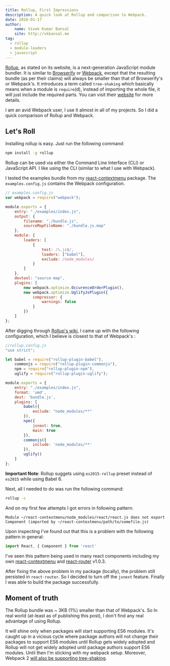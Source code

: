 ```yaml
---
title: Rollup, First Impressions
description: A quick look at Rollup and comparison to Webpack.
date: 2016-01-17
author:
    name: Vivek Kumar Bansal
    site: http://vkbansal.me
tag:
  - rollup
  - module-loaders
  - javascript
---
```


[Rollup](http://rollupjs.org/), as stated on its website, is a next-generation JavaScript module bundler. It is similar to [Browserify](http://browserify.org/) or [Webpack](https://webpack.github.io/), except that the resulting bundle (as per their claims) will always be smaller than that of Browserify's or Webpack's. It introduces a term called `tree-shaking` which basically means when a module is `require`(d), instead of importing the whole file, it will just include the required parts. You can visit their [website](http://rollupjs.org/) for more details.

I am an avid Webpack user, I use it almost in all of my projects. So I did a quick comparison  of Rollup and Webpack.

## Let's Roll

Installing rollup is easy. Just run the following command:

``` sh
npm install -g rollup
```

Rollup can be used via either the Command Line Interface (CLI) or JavaScript API. I like using the CLI (similar to what I use with Webpack).

I tested the examples bundle from my [react-contextmenu](https://github.com/vkbansal/react-contextmenu) package. The `examples.config.js` contains the Webpack configuration.

``` javascript
// examples.config.js
var webpack = require("webpack");

module.exports = {
    entry: "./examples/index.js",
    output: {
        filename: "./bundle.js",
        sourceMapFileName: "./bundle.js.map"
    },
    module: {
        loaders: [
            {
                test: /\.js$/,
                loaders: ["babel"],
                exclude: /node_modules/
            }
        ]
    },
    devtool: "source-map",
    plugins: [
        new webpack.optimize.OccurenceOrderPlugin(),
        new webpack.optimize.UglifyJsPlugin({
            compressor: {
                warnings: false
            }
        })
    ]
};
```

After digging through [Rollup's wiki](https://github.com/rollup/rollup/wiki), I came up with the following configuration, which I believe is closest to that of Webpack's :

``` javascript
//rollup.config.js
"use strict";

let babel = require("rollup-plugin-babel"),
    commonjs = require("rollup-plugin-commonjs"),
    npm = require("rollup-plugin-npm"),
    uglify = require("rollup-plugin-uglify");

module.exports = {
    entry: "./examples/index.js",
    format: 'umd',
    dest: 'bundle.js',
    plugins: [
        babel({
            exclude: "node_modules/**"
        }),
        npm({
            jsnext: true,
            main: true
        }),
        commonjs({
            include: 'node_modules/**'
        }),
        uglify()
    ]
};
```

**Important Note**:  Rollup suggets using `es2015-rollup` preset instead of `es2015` while using Babel 6.

Next, all I needed to do was run the following command:

``` sh
rollup -c
```

And on my first few attempts I got errors in following pattern:

```
Module ~/react-contextmenu/node_modules/react/react.js does not export Component (imported by ~/react-contextmenu/path/to/somefile.js)
```

Upon inspecting I've found out that this is a problem with the following pattern in general:

``` javascript
import React, { Component } from 'react'
```

I've seen this pattern being used in many react components including my own [react-contextmenu](https://github.com/vkbansal/react-contextmenu) and [react-router](https://github.com/rackt/react-router) v1.0.3.

After fixing the above problem in my package (locally), the problem still persisted in `react-router`. So I decided to turn off the `jsnext` feature. Finally I was able to build the package successfully.

## Moment of truth

The Rollup bundle was ~ 3KB (1%) smaller than that of Webpack's. So In real world (at-least as of publishing this post), I don't find any real advantage of using Rollup.

It will shine only when packages will start supporting ES6 modules. It's caught up in a vicious cycle where package authors will not change their packages to support ES6 modules until Rollup gets widely adopted and Rollup will not get widely adopted until package authors support ES6 modules. Until then I'm sticking with my webpack setup. Moreover, Webpack 2 [will also be supporting tree-shaking](http://www.2ality.com/2015/12/webpack-tree-shaking.html).
